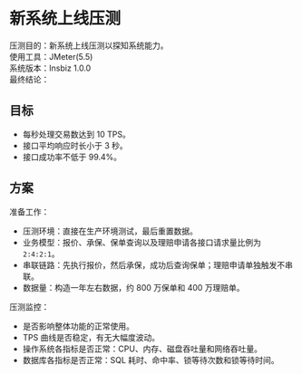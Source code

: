 # 新系统上线压测

压测目的：新系统上线压测以探知系统能力。  
使用工具：JMeter(5.5)  
系统版本：Insbiz 1.0.0  
最终结论：

## 目标

- 每秒处理交易数达到 10 TPS。
- 接口平均响应时长小于 3 秒。
- 接口成功率不低于 99.4%。

## 方案

准备工作：

- 压测环境：直接在生产环境测试，最后重置数据。
- 业务模型：报价、承保、保单查询以及理赔申请各接口请求量比例为 `2:4:2:1`。
- 串联链路：先执行报价，然后承保，成功后查询保单；理赔申请单独触发不串联。
- 数据量：构造一年左右数据，约 800 万保单和 400 万理赔单。

压测监控：

- 是否影响整体功能的正常使用。
- TPS 曲线是否稳定，有无大幅度波动。
- 操作系统各指标是否正常：CPU、内存、磁盘吞吐量和网络吞吐量。
- 数据库各指标是否正常：SQL 耗时、命中率、锁等待次数和锁等待时间。

